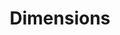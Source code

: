 ---
bigquery: https://console.cloud.google.com/bigquery?p=covid-19-dimensions-ai&page=table&d=data&t=publications
contributors: Digital Science, https://www.digital-science.com/
cost: Free for personal, non-commercial use.
description: Dimensions contains more than 100 million publications, ranging from
  articles published in scholarly journals, books and book chapters, to preprints
  and conference proceedings. All publications are contextualized with linked data
  sets, funding, publications, patents, clinical trials, and policy documents. You
  can also view associated categories, funders, institutions, and researcher profiles.
documentation: https://docs.dimensions.ai/bigquery/index.html
last_edit: 04/11/2022, 22:59:53
location: https://www.dimensions.ai/products/free/
maintained_by: Digital Science, https://www.digital-science.com/
schema_fields:
- status
- year
- subtitles
- filing_date
- categories
- links
- external_ids
- journal_lists
- category_bra
- foa_number
- parent_id
- repository_id
- repository_url
- jurisdiction
- open_access_categories_v2
- title
- cited_by_ids
- citations
- issue
- embargo_date
- repository_name
- conditions
- funding_amount
- category_hrcs_hc
- aliases
- research_org_state_names
- pages
- conference
- date_imported_gbq
- researcher_ids
- funder_org_countries
- funding_gbp
- priority_date
- granted_date
- source_id
- types
- category_for
- associated_publication_doi
- filing_year
- eisbn
- funding_aud
- granted_year
- funder_org_state_codes
- funder_org_acronyms
- category_rcdc
- end_date
- publication_date
- patent_ids
- category_hra
- date
- application_number
- original_assignee_orgs
- funder_orgs
- created_date
- interventions
- date_print
- priority_year
- doi
- category_icrp_cso
- start_year
- book_title
- linkout
- registry
- expiration_date
- license
- category_sdg
- research_orgs
- type
- start_date
- publication_ids
- funding_currency
- journal
- funding_details
- funder_org
- pmid
- resulting_publication_doi
- research_org_countries
- associated_publication_id
- grant_number
- id
- concepts
- current_assignee_countries
- funding_cad
- editors
- gender
- cpc
- clinical_trial_ids
- address
- inventor_names
- family_count
- associated_publication_pmid
- language
- funding_jpy
- mesh_terms
- legal_status
- original_title
- funding_usd
- associated_publication_arxiv_id
- abstract
- funding_chf
- publisher
- research_org_state_codes
- funding_eur
- description
- phase
- original_abstract
- ipcr
- associated_grant_ids
- research_org_cities
- research_org_country_names
- acronym
- authors
- funder_org_cities
- brief_title
- original_assignee
- assignee_countries
- assignee_orgs
- current_assignee_orgs
- metrics
- active_years
- wikipedia_url
- kind
- name
- book_series_title
- research_org_city_names
- expiration_year
- mesh_headings
- category_hrcs_rac
- arxiv_id
- funding_nzd
- date_online
- labels
- isbn
- category_uoa
- publication_year
- category_icrp_ct
- organisation_details
- filing_status
- citation_string
- proceedings_title
- current_assignee
- open_access_categories
- date_modified
- reference_ids
- legal_events
- family_members_ids
- volume
- relationships
- citations_count
- acronyms
- email_address
- funder_countries
- investigators
- acknowledgements
- established
- resulting_publication_ids
- pmcid
- original_assignee_countries
- end_year
- funding_cny
- supporting_grant_ids
- altmetrics
- date_inserted
- date_normal
- family_id
shortname: dimensions
tags:
- scholarly literature
- patents
- funding
- clinical trials
- academic profiles
terms_of_use: 'Use of both the Dimensions COVID-19 dataset and full Dimensions dataset
  are subject to the Dimensions Terms of use: https://www.dimensions.ai/policies-terms-legal '
title: Dimensions
uuid: dcff88bd-fe6b-4fdb-8159-809bf9d7bc1c
---